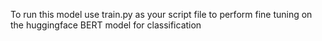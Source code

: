 To run this model use train.py as your script file to perform fine tuning on the huggingface BERT model for classification
